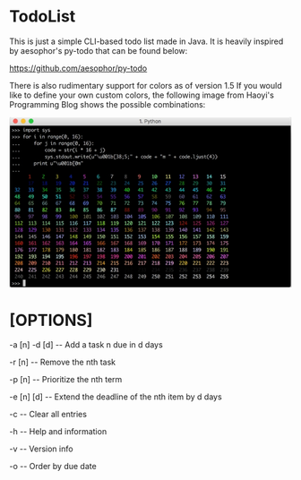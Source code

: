# TodoList

This is just a simple CLI-based todo list made in Java. It is heavily inspired by aesophor's py-todo that can be found below:

https://github.com/aesophor/py-todo

There is also rudimentary support for colors as of version 1.5
If you would like to define your own custom colors, the following image from  Haoyi's Programming Blog shows the possible combinations:

![image](https://raw.githubusercontent.com/Jfeatherstone/jTodo/master/codes.jpg)


# [OPTIONS]

-a [n] -d [d]   -- Add a task n due in d days

-r [n]          -- Remove the nth task

-p [n]          -- Prioritize the nth term

-e [n] [d]      -- Extend the deadline of the nth item by d days

-c              -- Clear all entries

-h              -- Help and information

-v              -- Version info

-o              -- Order by due date
